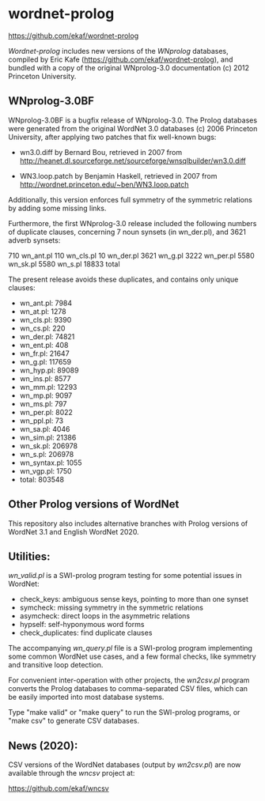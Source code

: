 # wordnet-prolog

https://github.com/ekaf/wordnet-prolog

*Wordnet-prolog* includes new versions of the _WNprolog_ databases,
compiled by Eric Kafe (https://github.com/ekaf/wordnet-prolog),
and bundled with a copy of the original WNprolog-3.0 documentation
(c) 2012 Princeton University.

## WNprolog-3.0BF

WNprolog-3.0BF is a bugfix release of WNprolog-3.0.
The Prolog databases were generated from the original
WordNet 3.0 databases (c) 2006 Princeton University,
after applying two patches that fix well-known bugs:

- wn3.0.diff by Bernard Bou, retrieved in 2007 from
http://heanet.dl.sourceforge.net/sourceforge/wnsqlbuilder/wn3.0.diff

- WN3.loop.patch by Benjamin Haskell, retrieved in 2007 from
http://wordnet.princeton.edu/~ben/WN3.loop.patch

Additionally, this version enforces full symmetry of
the symmetric relations by adding some missing links.

Furthermore, the first WNprolog-3.0 release included
the following numbers of duplicate clauses, concerning 
7 noun synsets (in wn_der.pl), and 3621 adverb synsets:

   710 wn_ant.pl
   110 wn_cls.pl
    10 wn_der.pl
  3621 wn_g.pl
  3222 wn_per.pl
  5580 wn_sk.pl
  5580 wn_s.pl
 18833 total

The present release avoids these duplicates, and contains
only unique clauses:

- wn_ant.pl: 7984
- wn_at.pl: 1278
- wn_cls.pl: 9390
- wn_cs.pl: 220
- wn_der.pl: 74821
- wn_ent.pl: 408
- wn_fr.pl: 21647
- wn_g.pl: 117659
- wn_hyp.pl: 89089
- wn_ins.pl: 8577
- wn_mm.pl: 12293
- wn_mp.pl: 9097
- wn_ms.pl: 797
- wn_per.pl: 8022
- wn_ppl.pl: 73
- wn_sa.pl: 4046
- wn_sim.pl: 21386
- wn_sk.pl: 206978
- wn_s.pl: 206978
- wn_syntax.pl: 1055
- wn_vgp.pl: 1750
- total: 803548

## Other Prolog versions of WordNet

This repository also includes alternative branches with
Prolog versions of WordNet 3.1 and English WordNet 2020.

## Utilities:

_wn_valid.pl_ is a SWI-prolog program testing for some potential issues in WordNet:

- check_keys: ambiguous sense keys, pointing to more than one synset
- symcheck: missing symmetry in the symmetric relations
- asymcheck: direct loops in the asymmetric relations
- hypself: self-hyponymous word forms
- check_duplicates: find duplicate clauses


The accompanying _wn_query.pl_ file is a SWI-prolog program
implementing some common WordNet use cases, and a few formal checks,
like symmetry and transitive loop detection.


For convenient inter-operation with other projects, the _wn2csv.pl_ program
converts the Prolog databases to comma-separated CSV files,
which can be easily imported into most database systems.

Type "make valid" or "make query" to run the SWI-prolog programs,
or "make csv" to generate CSV databases.


## News (2020):

CSV versions of the WordNet databases (output by _wn2csv.pl_) are now
available through the _wncsv_ project at:

https://github.com/ekaf/wncsv
